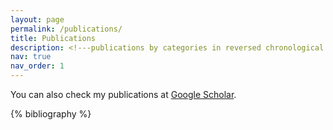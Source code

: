 ```yaml
---
layout: page
permalink: /publications/
title: Publications
description: <!---publications by categories in reversed chronological order. generated by jekyll-scholar.--->
nav: true
nav_order: 1
---
```


You can also check my publications at [Google Scholar](https://scholar.google.com/citations?user=1Ie3QuMAAAAJ&hl=en&oi=ao).

<div class="publications">

{% bibliography %}

</div>

<!-- {% bibliography -f papers -q @*[year={{y}}]* %}
[//]: # years: [2024,_2023, 2022, 2021, 2020, 2019, 2018, 2017, 2014, 2013]
[//]: # {%- for y in page.years %}
[//]: #   <h2 class="year">{{y}}</h2>
[//]: #   {% bibliography -f {{ site.scholar.bibliography }} -q @*[year={{y}}]* %}
[//]: # {% endfor %} --->
